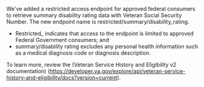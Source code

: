 We've added a restricted access endpoint for approved federal consumers to retrieve summary disability rating data with Veteran Social Security Number.
The new endpoint name is restricted/summary/disability_rating.
 - Restricted_ indicates that access to the endpoint is limited to approved Federal Government consumers; and
 - summary/disability rating excludes any personal health information such as a medical diagnosis code or diagnosis description.
  
To learn more, review the (Veteran Service History and Eligibility v2 documentation) (https://developer.va.gov/explore/api/veteran-service-history-and-eligibility/docs?version=current).
